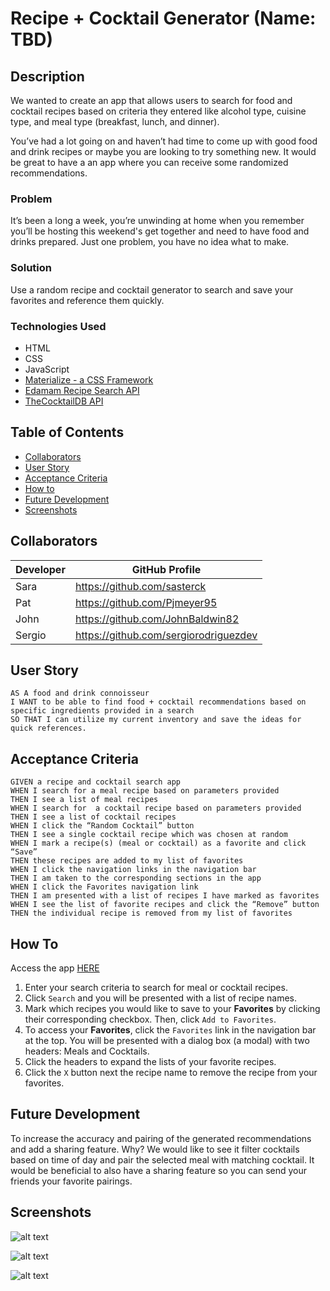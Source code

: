 # Recipe + Cocktail Generator (Name: TBD)

## Description

We wanted to create an app that allows users to search for food and cocktail recipes based on criteria they entered like alcohol type, cuisine type, and meal type (breakfast, lunch, and dinner).

You’ve had a lot going on and haven’t had time to come up with good food and drink recipes or maybe you are looking to try something new. It would be great to have a an app where you can receive some randomized recommendations.

### Problem
It’s been a long a week, you’re unwinding at home when you remember you’ll be hosting this weekend's get together and need to have food and drinks prepared. Just one problem, you have no idea what to make.

### Solution
Use a random recipe and cocktail generator to search and save your favorites and reference them quickly.

### Technologies Used
- HTML
- CSS
- JavaScript
- [Materialize - a CSS Framework](https://materializecss.com/)
- [Edamam Recipe Search API](https://developer.edamam.com/edamam-recipe-api)
- [TheCocktailDB API](https://thecocktaildb.com/api.php)

## Table of Contents

- [Collaborators](#collaborators)
- [User Story](#user-story)
- [Acceptance Criteria](#acceptance-criteria)
- [How to](#how-to)
- [Future Development](#future-development)
- [Screenshots](#screenshots)

## Collaborators

| Developer | GitHub Profile |
| --- | ----------- |
| Sara | https://github.com/sasterck |
| Pat | https://github.com/Pjmeyer95 |
| John | https://github.com/JohnBaldwin82 |
| Sergio | https://github.com/sergiorodriguezdev |

## User Story

```
AS A food and drink connoisseur
I WANT to be able to find food + cocktail recommendations based on specific ingredients provided in a search
SO THAT I can utilize my current inventory and save the ideas for quick references.
```

## Acceptance Criteria

```
GIVEN a recipe and cocktail search app
WHEN I search for a meal recipe based on parameters provided
THEN I see a list of meal recipes
WHEN I search for  a cocktail recipe based on parameters provided
THEN I see a list of cocktail recipes
WHEN I click the “Random Cocktail” button
THEN I see a single cocktail recipe which was chosen at random
WHEN I mark a recipe(s) (meal or cocktail) as a favorite and click “Save”
THEN these recipes are added to my list of favorites
WHEN I click the navigation links in the navigation bar
THEN I am taken to the corresponding sections in the app
WHEN I click the Favorites navigation link
THEN I am presented with a list of recipes I have marked as favorites
WHEN I see the list of favorite recipes and click the “Remove” button
THEN the individual recipe is removed from my list of favorites
```

## How To

Access the app [HERE](https://johnbaldwin82.github.io/project-01/)

1. Enter your search criteria to search for meal or cocktail recipes.
2. Click `Search` and you will be presented with a list of recipe names.
3. Mark which recipes you would like to save to your **Favorites** by clicking their corresponding checkbox. Then, click `Add to Favorites`.
4. To access your **Favorites**, click the `Favorites` link in the navigation bar at the top. You will be presented with a dialog box (a modal) with two headers: Meals and Cocktails.
5. Click the headers to expand the lists of your favorite recipes.
6. Click the `X` button next the recipe name to remove the recipe from your favorites.

## Future Development

To increase the accuracy and pairing of the generated recommendations and add a sharing feature. Why? We would like to see it filter cocktails based on time of day and pair the selected meal with matching cocktail. It would be beneficial to also have a sharing feature so you can send your friends your favorite pairings. 

## Screenshots

![alt text](./README-assets/1.png)

![alt text](./README-assets/1.png)

![alt text](./README-assets/1.png)